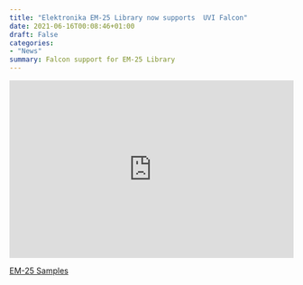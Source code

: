 ```yaml
---
title: "Elektronika EM-25 Library now supports  UVI Falcon"
date: 2021-06-16T00:08:46+01:00
draft: False
categories: 
- "News"
summary: Falcon support for EM-25 Library
---
```


<div><iframe width="100%" height="315" src="https://www.youtube.com/embed/4ubwkOd0I64" title="YouTube video player" frameborder="0" allow="accelerometer; autoplay; clipboard-write; encrypted-media; gyroscope; picture-in-picture" allowfullscreen></iframe></div>

[EM-25 Samples](samples/pd/elektronika-em-25/)
